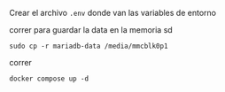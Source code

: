 
Crear el archivo `.env` donde van las variables de entorno

correr para guardar la data en la memoria sd

```
sudo cp -r mariadb-data /media/mmcblk0p1
```

correr 

```
docker compose up -d
```

